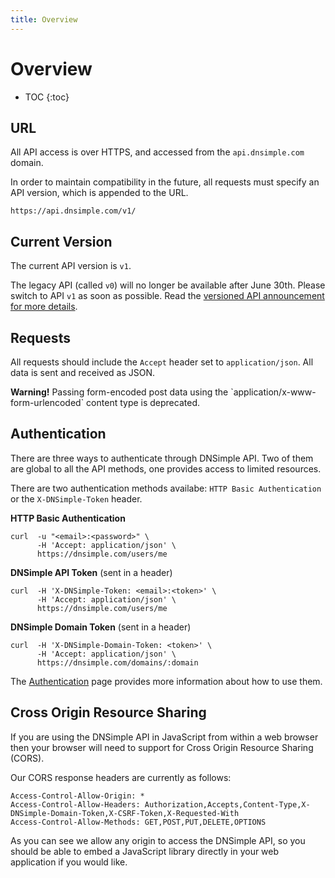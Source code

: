 ```yaml
---
title: Overview
---
```


# Overview

* TOC
{:toc}


## URL

All API access is over HTTPS, and accessed from the `api.dnsimple.com` domain.

In order to maintain compatibility in the future, all requests must specify an API version, which is appended to the URL.

    https://api.dnsimple.com/v1/


## Current Version

The current API version is `v1`.

The legacy API (called `v0`) will no longer be available after June 30th. Please switch to API `v1` as soon as possible. Read the [versioned API announcement for more details](http://blog.dnsimple.com/2014/01/versioned-api/).


## Requests

All requests should include the `Accept` header set to `application/json`. All data is sent and received as JSON.

<div class="alert">
  <strong>Warning!</strong> Passing form-encoded post data using the `application/x-www-form-urlencoded` content type is deprecated.
</div>


## Authentication

There are three ways to authenticate through DNSimple API. Two of them are global to all the API methods, one provides access to limited resources.

There are two authentication methods availabe: `HTTP Basic Authentication` or the `X-DNSimple-Token` header.

**HTTP Basic Authentication**

    curl  -u "<email>:<password>" \
          -H 'Accept: application/json' \
          https://dnsimple.com/users/me

**DNSimple API Token** (sent in a header)

    curl  -H 'X-DNSimple-Token: <email>:<token>' \
          -H 'Accept: application/json' \
          https://dnsimple.com/users/me

**DNSimple Domain Token** (sent in a header)

    curl  -H 'X-DNSimple-Domain-Token: <token>' \
          -H 'Accept: application/json' \
          https://dnsimple.com/domains/:domain

The [Authentication](/authentication/) page provides more information about how to use them.


## Cross Origin Resource Sharing

If you are using the DNSimple API in JavaScript from within a web browser then your browser will need to support for Cross Origin Resource Sharing (CORS).

Our CORS response headers are currently as follows:

    Access-Control-Allow-Origin: *
    Access-Control-Allow-Headers: Authorization,Accepts,Content-Type,X-DNSimple-Domain-Token,X-CSRF-Token,X-Requested-With
    Access-Control-Allow-Methods: GET,POST,PUT,DELETE,OPTIONS

As you can see we allow any origin to access the DNSimple API, so you should be able to embed a JavaScript library directly in your web application if you would like.
